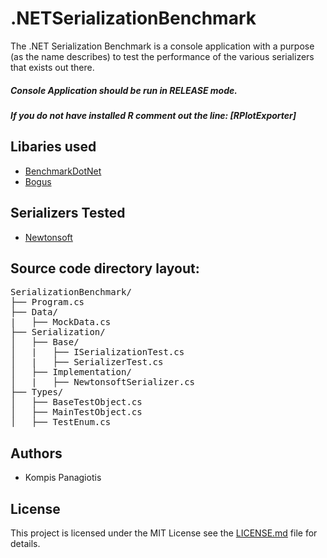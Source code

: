 # .NETSerializationBenchmark

The .NET Serialization Benchmark is a console application with a purpose (as the name describes) to test the performance of the various serializers that exists out there.

##### Console Application should be run in RELEASE mode.
##### If you do not have installed R comment out the line: [RPlotExporter]


## Libaries used

- [BenchmarkDotNet](https://github.com/dotnet/BenchmarkDotNet)
- [Bogus](https://github.com/bchavez/Bogus)

## Serializers Tested
- [Newtonsoft](https://www.newtonsoft.com/json)

## Source code directory layout:

<pre>
SerializationBenchmark/
├── Program.cs
├── Data/
|   ├── MockData.cs
├── Serialization/
│   ├── Base/
│   |   ├── ISerializationTest.cs
│   |   ├── SerializerTest.cs
│   ├── Implementation/
│   |   ├── NewtonsoftSerializer.cs
├── Types/
│   ├── BaseTestObject.cs
│   ├── MainTestObject.cs
│   ├── TestEnum.cs
</pre>

## Authors

- Kompis Panagiotis


## License

This project is licensed under the MIT License see the [LICENSE.md](https://github.com/PKompis/.NETSerializationBenchmark/blob/main/LICENSE) file for details.